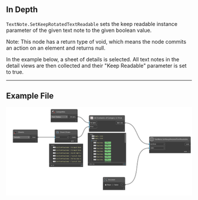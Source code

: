 ## In Depth
`TextNote.SetKeepRotatedTextReadable` sets the keep readable instance parameter of the given text note to the given boolean value. 

Note: This node has a return type of void, which means the node commits an action on an element and returns null.

In the example below, a sheet of details is selected. All text notes in the detail views are then collected and their "Keep Readable" parameter is set to true.
___
## Example File

![TextNote.SetKeepRotatedTextReadable](./Revit.Elements.TextNote.SetKeepRotatedTextReadable_img.jpg)